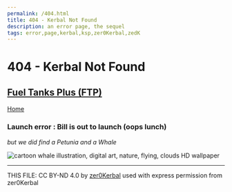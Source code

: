 ```yaml
---
permalink: /404.html
title: 404 - Kerbal Not Found
description: an error page, the sequel
tags: error,page,kerbal,ksp,zer0Kerbal,zedK
---
```

<!-- 404.md v1.0.6.0
Fuel Tanks Plus (FTP)
created: 09 Oct 2022
updated: 04 Jul 2023 

TEMPLATE: 404-petunia.md v1.0.4.0
created: 01 Apr 2022
updated: 04 Jun 2023 -->
<script src="https://kit.fontawesome.com/0ea5493613.js" crossorigin="anonymous"></script><i class="fa-solid fa-meteor fa-beat-fade fa-3x" style="--fa-beat-fade-opacity: 0.1; --fa-beat-fade-scale: 1.25;color: #FF7E03" ></i>

# 404 - Kerbal Not Found

## [Fuel Tanks Plus (FTP)][mod]

[Home](./index.md)

### Launch error : Bill is out to launch (oops lunch)

*but we did find a Petunia and a Whale*

![cartoon whale illustration, digital art, nature, flying, clouds HD wallpaper](https://c4.wallpaperflare.com/wallpaper/24/616/1007/digital-art-illustration-nature-flying-wallpaper-preview.jpg)

---

THIS FILE: CC BY-ND 4.0 by [zer0Kerbal](https://github.com/zer0Kerbal)
  used with express permission from zer0Kerbal

[mod]: https://www.curseforge.com/kerbal/ksp-mods/FuelTanksPlus "Fuel Tanks Plus (FTP)"